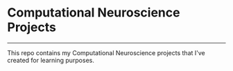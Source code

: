 # Computational Neuroscience Projects
---
This repo contains my Computational Neuroscience projects that I've created for learning purposes.
